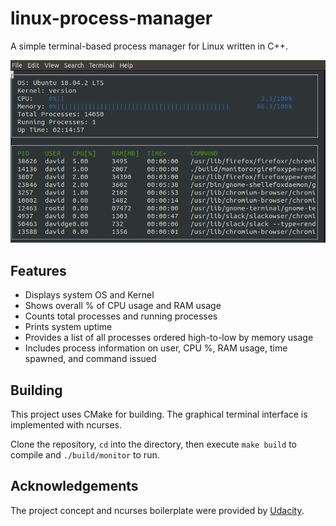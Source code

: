 # linux-process-manager

A simple terminal-based process manager for Linux written in C++. 

![Screenshot](images/monitor.png)

## Features

* Displays system OS and Kernel
* Shows overall % of CPU usage and RAM usage
* Counts total processes and running processes 
* Prints system uptime
* Provides a list of all processes ordered high-to-low by memory usage
* Includes process information on user, CPU %, RAM usage, time spawned, and command issued

## Building 

This project uses CMake for building. The graphical terminal interface is implemented with ncurses. 

Clone the repository, `cd` into the directory, then execute `make build` to compile and `./build/monitor` to run. 

## Acknowledgements 

The project concept and ncurses boilerplate were provided by [Udacity](https://www.udacity.com/course/c-plus-plus-nanodegree--nd213).